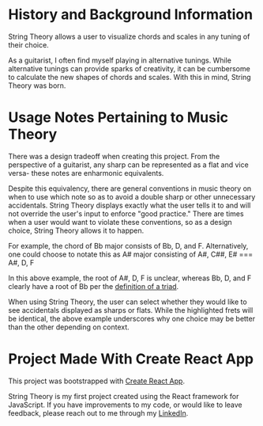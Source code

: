 # History and Background Information

String Theory allows a user to visualize chords and scales in any tuning of their choice. 

As a guitarist, I often find myself playing in alternative tunings. While alternative tunings can provide
sparks of creativity, it can be cumbersome to calculate the new shapes of chords and scales. With this in
mind, String Theory was born. 

# Usage Notes Pertaining to Music Theory

There was a design tradeoff when creating this project. From the perspective of a guitarist, any sharp
can be represented as a flat and vice versa- these notes are enharmonic equivalents. 

Despite this equivalency, there are general conventions in music theory on when to use which note so as to
avoid a double sharp or other unnecessary accidentals. String Theory displays exactly what the user tells
it to and will not override the user's input to enforce "good practice." There are times when a user
would want to violate these conventions, so as a design choice, String Theory allows it to happen. 

For example, the chord of Bb major consists of Bb, D, and F.
Alternatively, one could choose to notate this as A# major consisting of A#, C##, E# === A#, D, F

In this above example, the root of A#, D, F is unclear, whereas Bb, D, and F clearly have a root of 
Bb per the [definition of a triad](https://en.wikipedia.org/wiki/Triad_(music)).

When using String Theory, the user can select whether they would like to see accidentals displayed as
sharps or flats. While the highlighted frets will be identical, the above example underscores why one
choice may be better than the other depending on context.

# Project Made With Create React App
This project was bootstrapped with [Create React App](https://github.com/facebook/create-react-app).

String Theory is my first project created using the React framework for JavaScript.
If you have improvements to my code, or would like to leave feedback, please reach out to me 
through my [LinkedIn](https://www.linkedin.com/in/-aaroncohen/).
